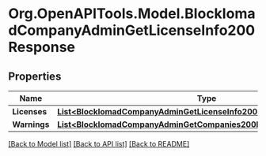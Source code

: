 # Org.OpenAPITools.Model.BlockIomadCompanyAdminGetLicenseInfo200Response

## Properties

Name | Type | Description | Notes
------------ | ------------- | ------------- | -------------
**Licenses** | [**List&lt;BlockIomadCompanyAdminGetLicenseInfo200ResponseLicensesInner&gt;**](BlockIomadCompanyAdminGetLicenseInfo200ResponseLicensesInner.md) |  | 
**Warnings** | [**List&lt;BlockIomadCompanyAdminGetCompanies200ResponseWarningsInner&gt;**](BlockIomadCompanyAdminGetCompanies200ResponseWarningsInner.md) |  | [optional] 

[[Back to Model list]](../README.md#documentation-for-models) [[Back to API list]](../README.md#documentation-for-api-endpoints) [[Back to README]](../README.md)

